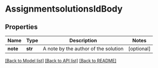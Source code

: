 # AssignmentsolutionsIdBody

## Properties
Name | Type | Description | Notes
------------ | ------------- | ------------- | -------------
**note** | **str** | A note by the author of the solution | [optional] 

[[Back to Model list]](../README.md#documentation-for-models) [[Back to API list]](../README.md#documentation-for-api-endpoints) [[Back to README]](../README.md)

